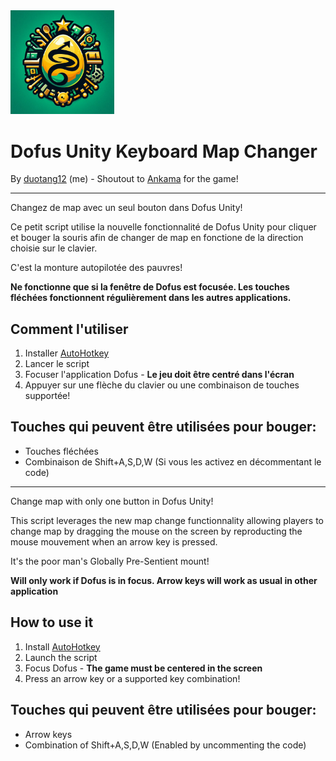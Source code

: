 <div>
    <img width="33%" src="./logo.png" />
</div>

# Dofus Unity Keyboard Map Changer

By [duotang12](https://github.com/duotang12) (me) - Shoutout to [Ankama](https://www.ankama.com/en) for the game!

---
Changez de map avec un seul bouton dans Dofus Unity!

Ce petit script utilise la nouvelle fonctionnalité de Dofus Unity pour cliquer et bouger la souris afin de changer de map en fonctione de la direction choisie sur le clavier.

C'est la monture autopilotée des pauvres!

**Ne fonctionne que si la fenêtre de Dofus est focusée.
Les touches fléchées fonctionnent régulièrement dans les autres applications.**

## Comment l'utiliser

1. Installer [AutoHotkey](https://www.autohotkey.com/)
2. Lancer le script
3. Focuser l'application Dofus - **Le jeu doit être centré dans l'écran**
4. Appuyer sur une flèche du clavier ou une combinaison de touches supportée!

## Touches qui peuvent être utilisées pour bouger:

- Touches fléchées
- Combinaison de Shift+A,S,D,W (Si vous les activez en décommentant le code)

---

Change map with only one button in Dofus Unity!

This script leverages the new map change functionnality allowing players to change map by dragging the mouse on the screen by reproducting the mouse mouvement when an arrow key is pressed.

It's the poor man's Globally Pre-Sentient mount!

**Will only work if Dofus is in focus.
Arrow keys will work as usual in other application**

## How to use it

1. Install [AutoHotkey](https://www.autohotkey.com/)
2. Launch the script
3. Focus Dofus - **The game must be centered in the screen**
4. Press an arrow key or a supported key combination!

## Touches qui peuvent être utilisées pour bouger:

- Arrow keys
- Combination of Shift+A,S,D,W (Enabled by uncommenting the code)